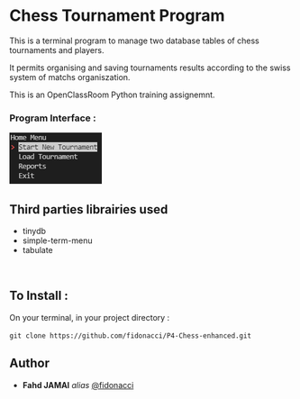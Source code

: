 # Chess Tournament Program

This is a terminal program to manage two database tables of chess tournaments and players.

It permits organising and saving tournaments results according to the swiss system of matchs organiszation.

This is an OpenClassRoom Python training assignemnt.
<br />

### Program Interface :

![Alt text](images/home_menu.png?raw=true "Home Menu Screen")
<br />

## Third parties librairies used
* tinydb
* simple-term-menu
* tabulate

<br />

## To Install :

On your terminal, in your project directory :

`git clone https://github.com/fidonacci/P4-Chess-enhanced.git`




## Author

* **Fahd JAMAI** _alias_ [@fidonacci](https://github.com/fidonacci)





